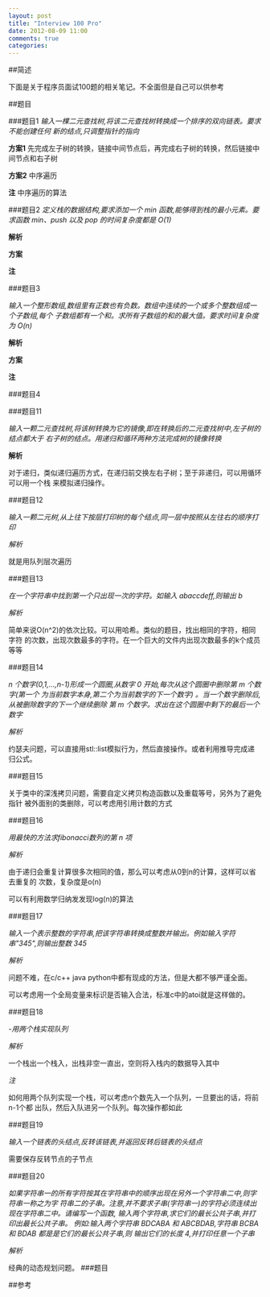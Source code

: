 ```yaml
---
layout: post
title: "Interview 100 Pro"
date: 2012-08-09 11:00
comments: true
categories: 
---
```


##简述

下面是关于程序员面试100题的相关笔记。不全面但是自己可以供参考

##题目

###题目1
*输入一棵二元查找树,将该二元查找树转换成一个排序的双向链表。要求不能创建任何
新的结点,只调整指针的指向*

**方案1**
先完成左子树的转换，链接中间节点后，再完成右子树的转换，然后链接中间节点和右子树

**方案2**
中序遍历

**注**
中序遍历的算法

###题目2
*定义栈的数据结构,要求添加一个 min 函数,能够得到栈的最小元素。要求函数 min、push 以及
pop 的时间复杂度都是 O(1)*

**解析**

**方案**

**注**


###题目3

*输入一个整形数组,数组里有正数也有负数。数组中连续的一个或多个整数组成一个子数组,每个
子数组都有一个和。求所有子数组的和的最大值。要求时间复杂度为 O(n)*

**解析**

**方案**

**注**

###题目4


###题目11

*输入一颗二元查找树,将该树转换为它的镜像,即在转换后的二元查找树中,左子树的结点都大于
右子树的结点。用递归和循环两种方法完成树的镜像转换*

**解析**

对于递归，类似递归遍历方式，在递归前交换左右子树；至于非递归，可以用循环可以用一个栈
来模拟递归操作。

###题目12

*输入一颗二元树,从上往下按层打印树的每个结点,同一层中按照从左往右的顺序打印*

*解析*

就是用队列层次遍历

###题目13

*在一个字符串中找到第一个只出现一次的字符。如输入 abaccdeff,则输出 b*

*解析*

简单来说O(n^2)的依次比较。可以用哈希。类似的题目，找出相同的字符，相同字符
的次数，出现次数最多的字符。在一个巨大的文件内出现次数最多的k个成员等等

###题目14

*n 个数字(0,1,...,n-1)形成一个圆圈,从数字 0 开始,每次从这个圆圈中删除第 m 个数字(第一个
为当前数字本身,第二个为当前数字的下一个数字)
。当一个数字删除后,从被删除数字的下一个继续删除
第 m 个数字。求出在这个圆圈中剩下的最后一个数字*

*解析*

约瑟夫问题，可以直接用stl::list模拟行为，然后直接操作。或者利用推导完成递归公式。


###题目15

关于类中的深浅拷贝问题，需要自定义拷贝构造函数以及重载等号，另外为了避免指针
被外面别的类删除，可以考虑用引用计数的方式

###题目16

*用最快的方法求fibonacci数列的第 n 项*

*解析*

由于递归会重复计算很多次相同的值，那么可以考虑从0到n的计算，这样可以省去重复的
次数，复杂度是o(n)

可以有利用数学归纳发发现log(n)的算法

###题目17

*输入一个表示整数的字符串,把该字符串转换成整数并输出。例如输入字符串"345",则输出整数
345*

*解析*

问题不难，在c/c++ java python中都有现成的方法，但是大都不够严谨全面。

可以考虑用一个全局变量来标识是否输入合法，标准c中的atoi就是这样做的。


###题目18 

*-用两个栈实现队列*

*解析*

一个栈出一个栈入，出栈非空一直出，空则将入栈内的数据导入其中

*注*

如何用两个队列实现一个栈，可以考虑n个数先入一个队列，一旦要出的话，将前n-1个都
出队，然后入队进另一个队列。每次操作都如此

###题目19

*输入一个链表的头结点,反转该链表,并返回反转后链表的头结点*

需要保存反转节点的子节点


###题目20

*如果字符串一的所有字符按其在字符串中的顺序出现在另外一个字符串二中,则字符串一称之为字
符串二的子串。注意,并不要求子串(字符串一)的字符必须连续出现在字符串二中。请编写一个函数,
输入两个字符串,求它们的最长公共子串,并打印出最长公共子串。
例如:输入两个字符串 BDCABA 和 ABCBDAB,字符串 BCBA 和 BDAB 都是是它们的最长公共子串,则
输出它们的长度 4,并打印任意一个子串*


*解析*

经典的动态规划问题。
###题目

##参考
